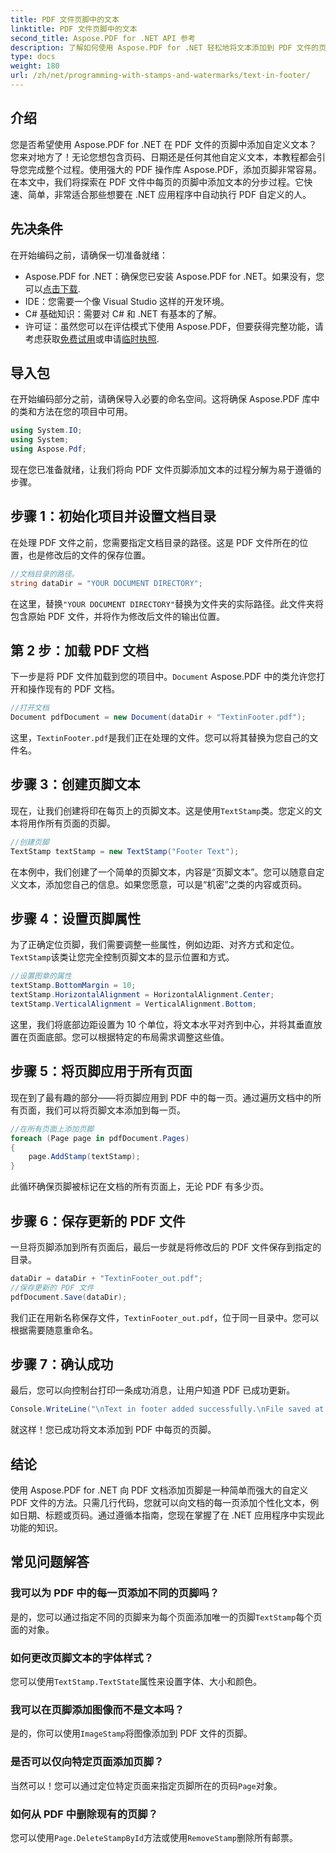 ```yaml
---
title: PDF 文件页脚中的文本
linktitle: PDF 文件页脚中的文本
second_title: Aspose.PDF for .NET API 参考
description: 了解如何使用 Aspose.PDF for .NET 轻松地将文本添加到 PDF 文件的页脚。包含无缝集成的分步指南。
type: docs
weight: 180
url: /zh/net/programming-with-stamps-and-watermarks/text-in-footer/
---
```

## 介绍

您是否希望使用 Aspose.PDF for .NET 在 PDF 文件的页脚中添加自定义文本？您来对地方了！无论您想包含页码、日期还是任何其他自定义文本，本教程都会引导您完成整个过程。使用强大的 PDF 操作库 Aspose.PDF，添加页脚非常容易。在本文中，我们将探索在 PDF 文件中每页的页脚中添加文本的分步过程。它快速、简单，非常适合那些想要在 .NET 应用程序中自动执行 PDF 自定义的人。


## 先决条件

在开始编码之前，请确保一切准备就绪：

-  Aspose.PDF for .NET：确保您已安装 Aspose.PDF for .NET。如果没有，您可以[点击下载](https://releases.aspose.com/pdf/net/).
- IDE：您需要一个像 Visual Studio 这样的开发环境。
- C# 基础知识：需要对 C# 和 .NET 有基本的了解。
- 许可证：虽然您可以在评估模式下使用 Aspose.PDF，但要获得完整功能，请考虑获取[免费试用](https://releases.aspose.com/)或申请[临时执照](https://purchase.aspose.com/temporary-license/).

## 导入包

在开始编码部分之前，请确保导入必要的命名空间。这将确保 Aspose.PDF 库中的类和方法在您的项目中可用。

```csharp
using System.IO;
using System;
using Aspose.Pdf;
```

现在您已准备就绪，让我们将向 PDF 文件页脚添加文本的过程分解为易于遵循的步骤。

## 步骤 1：初始化项目并设置文档目录

在处理 PDF 文件之前，您需要指定文档目录的路径。这是 PDF 文件所在的位置，也是修改后的文件的保存位置。

```csharp
//文档目录的路径。
string dataDir = "YOUR DOCUMENT DIRECTORY";
```

在这里，替换`"YOUR DOCUMENT DIRECTORY"`替换为文件夹的实际路径。此文件夹将包含原始 PDF 文件，并将作为修改后文件的输出位置。

## 第 2 步：加载 PDF 文档

下一步是将 PDF 文件加载到您的项目中。`Document` Aspose.PDF 中的类允许您打开和操作现有的 PDF 文档。

```csharp
//打开文档
Document pdfDocument = new Document(dataDir + "TextinFooter.pdf");
```

这里，`TextinFooter.pdf`是我们正在处理的文件。您可以将其替换为您自己的文件名。

## 步骤 3：创建页脚文本

现在，让我们创建将印在每页上的页脚文本。这是使用`TextStamp`类。您定义的文本将用作所有页面的页脚。

```csharp
//创建页脚
TextStamp textStamp = new TextStamp("Footer Text");
```

在本例中，我们创建了一个简单的页脚文本，内容是“页脚文本”。您可以随意自定义文本，添加您自己的信息。如果您愿意，可以是“机密”之类的内容或页码。

## 步骤 4：设置页脚属性

为了正确定位页脚，我们需要调整一些属性，例如边距、对齐方式和定位。`TextStamp`该类让您完全控制页脚文本的显示位置和方式。

```csharp
//设置图章的属性
textStamp.BottomMargin = 10;
textStamp.HorizontalAlignment = HorizontalAlignment.Center;
textStamp.VerticalAlignment = VerticalAlignment.Bottom;
```

这里，我们将底部边距设置为 10 个单位，将文本水平对齐到中心，并将其垂直放置在页面底部。您可以根据特定的布局需求调整这些值。

## 步骤 5：将页脚应用于所有页面

现在到了最有趣的部分——将页脚应用到 PDF 中的每一页。通过遍历文档中的所有页面，我们可以将页脚文本添加到每一页。

```csharp
//在所有页面上添加页脚
foreach (Page page in pdfDocument.Pages)
{
    page.AddStamp(textStamp);
}
```

此循环确保页脚被标记在文档的所有页面上，无论 PDF 有多少页。

## 步骤 6：保存更新的 PDF 文件

一旦将页脚添加到所有页面后，最后一步就是将修改后的 PDF 文件保存到指定的目录。

```csharp
dataDir = dataDir + "TextinFooter_out.pdf";
//保存更新的 PDF 文件
pdfDocument.Save(dataDir);
```

我们正在用新名称保存文件，`TextinFooter_out.pdf`，位于同一目录中。您可以根据需要随意重命名。

## 步骤 7：确认成功

最后，您可以向控制台打印一条成功消息，让用户知道 PDF 已成功更新。

```csharp
Console.WriteLine("\nText in footer added successfully.\nFile saved at " + dataDir);
```

就这样！您已成功将文本添加到 PDF 中每页的页脚。

## 结论

使用 Aspose.PDF for .NET 向 PDF 文档添加页脚是一种简单而强大的自定义 PDF 文件的方法。只需几行代码，您就可以向文档的每一页添加个性化文本，例如日期、标题或页码。通过遵循本指南，您现在掌握了在 .NET 应用程序中实现此功能的知识。

## 常见问题解答

### 我可以为 PDF 中的每一页添加不同的页脚吗？  
是的，您可以通过指定不同的页脚来为每个页面添加唯一的页脚`TextStamp`每个页面的对象。

### 如何更改页脚文本的字体样式？  
您可以使用`TextStamp.TextState`属性来设置字体、大小和颜色。

### 我可以在页脚添加图像而不是文本吗？  
是的，你可以使用`ImageStamp`将图像添加到 PDF 文件的页脚。

### 是否可以仅向特定页面添加页脚？  
当然可以！您可以通过定位特定页面来指定页脚所在的页码`Page`对象。

### 如何从 PDF 中删除现有的页脚？  
您可以使用`Page.DeleteStampById`方法或使用`RemoveStamp`删除所有邮票。